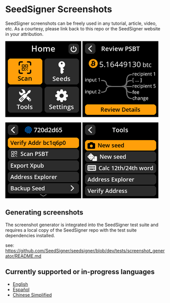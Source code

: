 # SeedSigner Screenshots 

SeedSigner screenshots can be freely used in any tutorial, article, video, etc. As a courtesy, please link back to this repo or the SeedSigner website in your attribution.

![](en/main_menu_views/MainMenuView.png) ![](en/psbt_views/PSBTOverviewView.png)

![](en/seed_views/SeedOptionsView.png) ![](en/tools_views/ToolsMenuView.png)


## Generating screenshots
The screenshot generator is integrated into the SeedSigner test suite and requires a local copy of the SeedSigner repo with the test suite dependencies installed.

see: https://github.com/SeedSigner/seedsigner/blob/dev/tests/screenshot_generator/README.md


## Currently supported or in-progress languages
* [English](en/README.md)
* [Español](es/README.md)
* [Chinese Simplified](zh/README.md)
